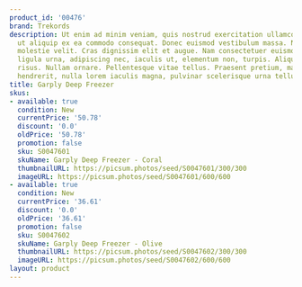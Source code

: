 ```yaml
---
product_id: '00476'
brand: Trekords
description: Ut enim ad minim veniam, quis nostrud exercitation ullamco laboris nisi
  ut aliquip ex ea commodo consequat. Donec euismod vestibulum massa. Nunc eleifend
  molestie velit. Cras dignissim elit et augue. Nam consectetuer euismod nunc. Nullam
  ligula urna, adipiscing nec, iaculis ut, elementum non, turpis. Aliquam dictum eleifend
  risus. Nullam ornare. Pellentesque vitae tellus. Praesent pretium, mauris sed fermentum
  hendrerit, nulla lorem iaculis magna, pulvinar scelerisque urna tellus a justo.
title: Garply Deep Freezer
skus:
- available: true
  condition: New
  currentPrice: '50.78'
  discount: '0.0'
  oldPrice: '50.78'
  promotion: false
  sku: S0047601
  skuName: Garply Deep Freezer - Coral
  thumbnailURL: https://picsum.photos/seed/S0047601/300/300
  imageURL: https://picsum.photos/seed/S0047601/600/600
- available: true
  condition: New
  currentPrice: '36.61'
  discount: '0.0'
  oldPrice: '36.61'
  promotion: false
  sku: S0047602
  skuName: Garply Deep Freezer - Olive
  thumbnailURL: https://picsum.photos/seed/S0047602/300/300
  imageURL: https://picsum.photos/seed/S0047602/600/600
layout: product
---
```

